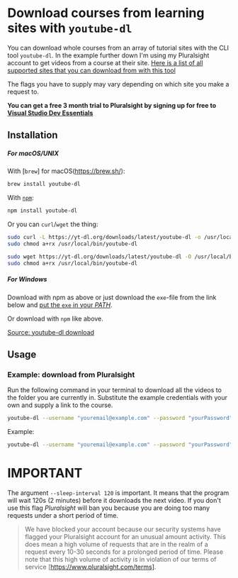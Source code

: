 # Download courses from learning sites with `youtube-dl`

You can download whole courses from an array of tutorial sites with the CLI tool `youtube-dl`. In the example further down I'm using my Pluralsight account to get videos from a course at their site. [Here is a list of all supported sites that you can download from with this tool](https://rg3.github.io/youtube-dl/supportedsites.html)

The flags you have to supply may vary depending on which site you make a request to.

**You can get a free 3 month trial to Pluralsight by signing up for free to [Visual Studio Dev Essentials](https://www.visualstudio.com/dev-essentials/)**

## Installation

##### For **macOS/UNIX**

With [`brew`] for macOS(https://brew.sh/):

```bash
brew install youtube-dl
```

With [`npm`](https://www.npmjs.com/):

```bash
npm install youtube-dl
```

Or you can `curl`/`wget` the thing:

```bash
sudo curl -L https://yt-dl.org/downloads/latest/youtube-dl -o /usr/local/bin/youtube-dl
sudo chmod a+rx /usr/local/bin/youtube-dl
```
```bash
sudo wget https://yt-dl.org/downloads/latest/youtube-dl -O /usr/local/bin/youtube-dl
sudo chmod a+rx /usr/local/bin/youtube-dl
```


##### For Windows

Download with npm as above or just download the `exe`-file from the link below and [put the `exe` in your _PATH_](https://gist.github.com/jesperorb/836cb398e4bb8dc149902d68d3711295).

Or download with `npm` like above.

[Source: youtube-dl download](https://rg3.github.io/youtube-dl/download.html)

## Usage

### Example: download from **Pluralsight**

Run the following command in your terminal to download all the videos to the folder you are currently in. Substitute the example credentials with your own and supply a link to the course.

```bash
youtube-dl --username "youremail@example.com" --password "yourPassword" --verbose --sleep-interval 120 "link to course"
```

Example:

```bash
youtube-dl --username "youremail@example.com" --password "yourPassword" --verbose --sleep-interval 120 "https://app.pluralsight.com/library/courses/javascript-fundamentals/"
```

# IMPORTANT
The argument `--sleep-interval 120` is important. It means that the program will wait 120s (2 minutes) before it downloads the next video. If you don't use this flag _Pluralsight_ will ban you because you are doing too many requests under a short period of time.

>We have blocked your account because our security systems have flagged your Pluralsight account for an unusual amount activity. This does mean a high volume of requests that are in the realm of a request every 10-30 seconds for a prolonged period of time. Please note that this high volume of activity is in violation of our terms of service [https://www.pluralsight.com/terms].